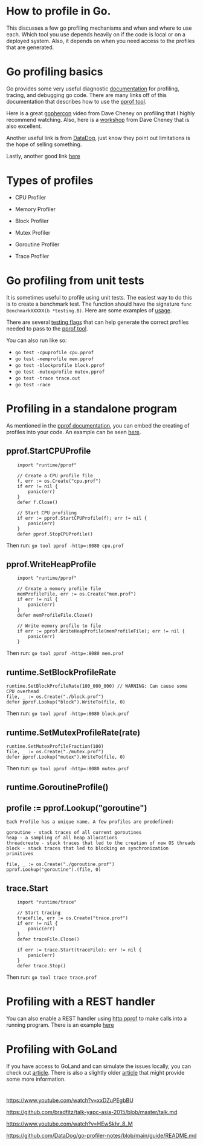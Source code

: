# How to profile in Go. 

This discusses a few go profiling mechanisms and when and where to use each. Which tool you use depends heavily on if the code is local or on a deployed system. Also, it depends on when you need access to the profiles that are generated.


# Go profiling basics

Go provides some very useful diagnostic [documentation](https://go.dev/doc/diagnostics) for profiling, tracing, and debugging go code. There are many links off of this documentation that describes how to use the [pprof tool](https://go.dev/blog/pprof). 

Here is a great [gophercon](https://www.youtube.com/watch?v=nok0aYiGiYA) video from Dave Cheney on profiling that I highly recommend watching.  Also, here is a [workshop](https://dave.cheney.net/high-performance-go-workshop/dotgo-paris.html) from Dave Cheney that is also excellent.

Another useful link is from [DataDog](https://github.com/DataDog/go-profiler-notes/blob/main/guide/README.md), just know they point out limitations is the hope of selling something.

Lastly, another good link [here](https://www.infoq.com/articles/debugging-go-programs-pprof-trace/)

# Types of profiles

* CPU Profiler

* Memory Profiler

* Block Profiler

* Mutex Profiler

* Goroutine Profiler

* Trace Profiler

# Go profiling from unit tests

It is sometimes useful to profile using unit tests. The easiest way to do this is to create a benchmark test. The function should have the signature ```func BenchmarkXXXXX(b *testing.B)```. Here are some examples of [usage](https://dave.cheney.net/high-performance-go-workshop/dotgo-paris.html#profiling_benchmarks).

There are several [testing flags](https://pkg.go.dev/cmd/go#hdr-Testing_flags) that can help generate the correct profiles needed to pass to the [pprof tool](https://go.dev/blog/pprof).

You can also run like so:
* ```go test -cpuprofile cpu.pprof```
* ```go test -memprofile mem.pprof```
* ```go test -blockprofile block.pprof```
* ```go test -mutexprofile mutex.pprof```
* ```go test -trace trace.out```
* ```go test -race```

# Profiling in a standalone program

As mentioned in the [pprof documentation](https://pkg.go.dev/runtime/pprof#hdr-Profiling_a_Go_program), you can embed the creating of profiles into your code.  An example can be seen [here](cmd/standalone/main.go).

## pprof.StartCPUProfile
```
    import "runtime/pprof"

    // Create a CPU profile file
    f, err := os.Create("cpu.prof")
    if err != nil {
        panic(err)
    }
    defer f.Close()

    // Start CPU profiling
    if err := pprof.StartCPUProfile(f); err != nil {
        panic(err)
    }
    defer pprof.StopCPUProfile()
```
Then run: ```go tool pprof -http=:8080 cpu.prof```

## pprof.WriteHeapProfile
```
    import "runtime/pprof"

    // Create a memory profile file
    memProfileFile, err := os.Create("mem.prof")
    if err != nil {
        panic(err)
    }
    defer memProfileFile.Close()

    // Write memory profile to file
    if err := pprof.WriteHeapProfile(memProfileFile); err != nil {
        panic(err)
    }
```
Then run: ```go tool pprof -http=:8080 mem.prof```

## runtime.SetBlockProfileRate
```
runtime.SetBlockProfileRate(100_000_000) // WARNING: Can cause some CPU overhead
file, _ := os.Create("./block.prof")
defer pprof.Lookup("block").WriteTo(file, 0)
```
Then run: ```go tool pprof -http=:8080 block.prof```

## runtime.SetMutexProfileRate(rate)
```
runtime.SetMutexProfileFraction(100)
file, _ := os.Create("./mutex.prof")
defer pprof.Lookup("mutex").WriteTo(file, 0)
```
Then run: ```go tool pprof -http=:8080 mutex.prof```

## runtime.GoroutineProfile()

## profile := pprof.Lookup("goroutine")
```
Each Profile has a unique name. A few profiles are predefined:

goroutine - stack traces of all current goroutines
heap - a sampling of all heap allocations
threadcreate - stack traces that led to the creation of new OS threads
block - stack traces that led to blocking on synchronization primitives

file, _ := os.Create("./goroutine.prof")
pprof.Lookup("goroutine").(file, 0)
```

## trace.Start
```
    import "runtime/trace"

    // Start tracing
    traceFile, err := os.Create("trace.prof")
    if err != nil {
        panic(err)
    }
    defer traceFile.Close()

    if err := trace.Start(traceFile); err != nil {
        panic(err)
    }
    defer trace.Stop()
```
Then run: ```go tool trace trace.prof```

# Profiling with a REST handler

You can also enable a REST handler using [http pprof](https://pkg.go.dev/net/http/pprof) to make calls into a running program. There is an example [here](cmd/web/main.go) 

# Profiling with GoLand

If you have access to GoLand and can simulate the issues locally, 
you can check out [article](https://blog.jetbrains.com/go/2023/02/02/profiling-go-code-with-goland/).  There is also a slightly older [article](https://blog.jetbrains.com/go/2019/04/03/profiling-go-applications-and-tests/) that might provide some more information.

# 

https://www.youtube.com/watch?v=xxDZuPEgbBU

https://github.com/bradfitz/talk-yapc-asia-2015/blob/master/talk.md

https://www.youtube.com/watch?v=HEwSkhr_8_M

https://github.com/DataDog/go-profiler-notes/blob/main/guide/README.md